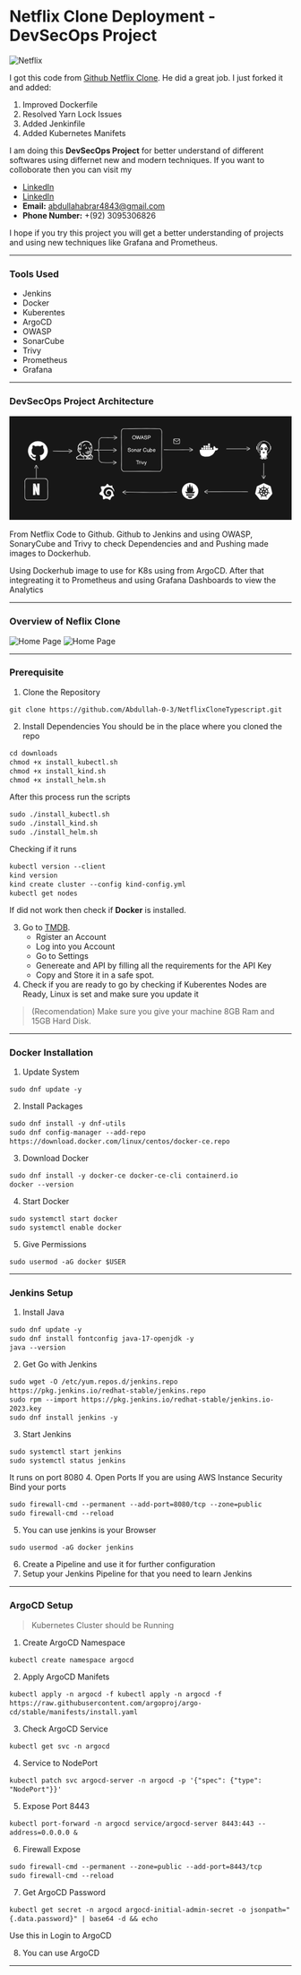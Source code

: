 # Netflix Clone Deployment - DevSecOps Project

<img src='public/assets/netflix-logo.png' alt='Netflix'>

I got this code from [Github Netflix Clone](https://github.com/jason-liu22/netflix-clone-react-typescript). He did a great job. I just forked it and added:

1. Improved Dockerfile
2. Resolved Yarn Lock Issues
3. Added Jenkinfile
4. Added Kubernetes Manifets

I am doing this **DevSecOps Project** for better understand of different softwares using differnet new and modern techniques. If you want to colloborate then you can visit my 

- [LinkedIn](https://www.linkedin.com/in/muhammadabdullahabrar)
- [LinkedIn](https://www.github.com/Abdullah-0-3)
- **Email:** abdullahabrar4843@gmail.com
- **Phone Number:** +(92) 3095306826

I hope if you try this project you will get a better understanding of projects and using new techniques like Grafana and Prometheus. 

---
### Tools Used

- Jenkins
- Docker
- Kuberentes
- ArgoCD
- OWASP
- SonarCube
- Trivy
- Prometheus
- Grafana

---
### DevSecOps Project Architecture

<img src='public/assets/Project.png' alt='DevSecOps'>

From Netflix Code to Github. Github to Jenkins and using OWASP, SonaryCube and Trivy to check Dependencies and and Pushing made images to Dockerhub.

Using Dockerhub image to use for K8s using from ArgoCD. After that integreating it to Prometheus and using Grafana Dashboards to view the Analytics

---
### Overview of Neflix Clone

<img src='public/assets/home-page.png' alt='Home Page'>

<img src='public/assets/mini-portal.png' alt='Home Page'>

---
### Prerequisite

1. Clone the Repository
  ```
  git clone https://github.com/Abdullah-0-3/NetflixCloneTypescript.git
  ```
2. Install Dependencies
  You should be in the place where you cloned the repo
  ```
  cd downloads
  chmod +x install_kubectl.sh
  chmod +x install_kind.sh
  chmod +x install_helm.sh
  ```
  After this process run the scripts
  ```
  sudo ./install_kubectl.sh
  sudo ./install_kind.sh
  sudo ./install_helm.sh
  ```
  Checking if it runs
  ```
  kubectl version --client
  kind version
  kind create cluster --config kind-config.yml
  kubectl get nodes
  ```
  If did not work then check if **Docker** is installed.

3. Go to [TMDB](https://www.themoviedb.org/).
    - Rgister an Account
    - Log into you Account
    - Go to Settings
    - Genereate and API by filling all the requirements for the API Key
    - Copy and Store it in a safe spot.
4. Check if you are ready to go by checking if Kuberentes Nodes are Ready, Linux is set and make sure you update it

> (Recomendation) Make sure you give your machine 8GB Ram and 15GB Hard Disk.

---
### Docker Installation
1. Update System
  ```
  sudo dnf update -y
  ```
2. Install Packages
  ```
  sudo dnf install -y dnf-utils
  sudo dnf config-manager --add-repo https://download.docker.com/linux/centos/docker-ce.repo
  ```
3. Download Docker
  ```
  sudo dnf install -y docker-ce docker-ce-cli containerd.io
  docker --version
  ```
4. Start Docker
  ```
  sudo systemctl start docker
  sudo systemctl enable docker
  ```
5. Give Permissions
  ```
  sudo usermod -aG docker $USER
  ```

---
### Jenkins Setup

1. Install Java
  ```
  sudo dnf update -y
  sudo dnf install fontconfig java-17-openjdk -y
  java --version
  ```
2. Get Go with Jenkins
  ```
  sudo wget -O /etc/yum.repos.d/jenkins.repo https://pkg.jenkins.io/redhat-stable/jenkins.repo
  sudo rpm --import https://pkg.jenkins.io/redhat-stable/jenkins.io-2023.key
  sudo dnf install jenkins -y
  ```
3. Start Jenkins
  ```
  sudo systemctl start jenkins
  sudo systemctl status jenkins
  ```
  It runs on port 8080
4. Open Ports
  If you are using AWS Instance Security Bind your ports
  ```
  sudo firewall-cmd --permanent --add-port=8080/tcp --zone=public
  sudo firewall-cmd --reload
  ```
5. You can use jenkins is your Browser
  ```
  sudo usermod -aG docker jenkins
  ```
6. Create a Pipeline and use it for further configuration
7. Setup your Jenkins Pipeline for that you need to learn Jenkins

---
### ArgoCD Setup

> Kubernetes Cluster should be Running
1. Create ArgoCD Namespace
  ```
  kubectl create namespace argocd
  ```
2. Apply ArgoCD Manifets
  ```
  kubectl apply -n argocd -f kubectl apply -n argocd -f https://raw.githubusercontent.com/argoproj/argo-cd/stable/manifests/install.yaml
  ```
3. Check ArgoCD Service
  ```
  kubectl get svc -n argocd
  ```
4. Service to NodePort
  ```
  kubectl patch svc argocd-server -n argocd -p '{"spec": {"type": "NodePort"}}'
  ```
5. Expose Port 8443
  ```
  kubectl port-forward -n argocd service/argocd-server 8443:443 --address=0.0.0.0 &
  ```
6. Firewall Expose
  ```
  sudo firewall-cmd --permanent --zone=public --add-port=8443/tcp
  sudo firewall-cmd --reload
  ```
7. Get ArgoCD Password
  ```
  kubectl get secret -n argocd argocd-initial-admin-secret -o jsonpath="{.data.password}" | base64 -d && echo
  ```
  Use this in Login to ArgoCD
  
8. You can use ArgoCD

---